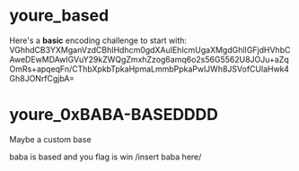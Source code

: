 # youre_based
Here's a **basic** encoding challenge to start with:
VGhhdCB3YXMganVzdCBhIHdhcm0gdXAuIEhlcmUgaXMgdGhlIGFjdHVhbCAweDEwMDAwIGVuY29kZWQgZmxhZzog6amq6o2s56G5562U8JOJu+aZqOmRs+apqeqFn/CThbXpkbTpkaHpmaLmmbPpkaPwlJWh8JSVofCUlaHwk4Gh8JONrfCgjbA=

# youre_0xBABA-BASEDDDD
Maybe a custom base

baba is based and you
flag is win
/insert baba here/
